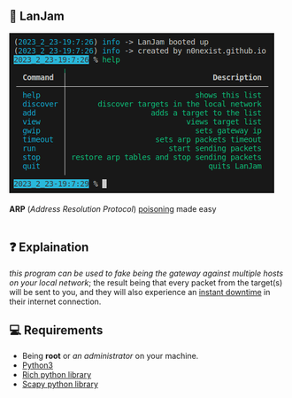 ## :honey_pot: LanJam
![alt-text](https://github.com/n0nexist/LanJam/blob/main/screenshot.png?raw=true)<br><br>
<b>ARP</b> (<i>Address Resolution Protocol</i>) <a href="https://en.wikipedia.org/wiki/ARP_spoofing">poisoning</a> made easy
<br><br>

## :question: Explaination
<i>this program can be used to fake being the gateway against multiple hosts on your local network</i>; the result being that every packet from the target(s) will be sent to you, and they will also experience an <a href="https://www.google.com/search?q=What+is+ARP+DoS+attack%3F">instant downtime</a> in their internet connection.

## :computer: Requirements
<ul>
<li>Being <b>root</b> or <i>an administrator</i> on your machine.</li>
<li><a href="https://www.python.org/downloads/">Python3</a></li>
<li><a href="https://pypi.org/project/rich/">Rich python library</a></li>
<li><a href="https://pypi.org/project/scapy/">Scapy python library</a></li>
</ul>
